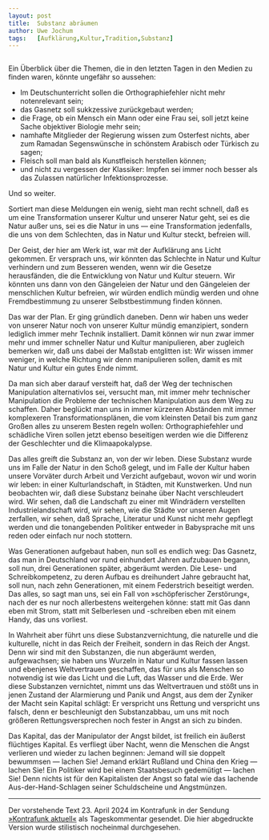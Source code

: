 ```yaml
---
layout:	post
title:	Substanz abräumen
author:	Uwe Jochum
tags:   [Aufklärung,Kultur,Tradition,Substanz]
---
```


<img src="https://vg09.met.vgwort.de/na/5436f274c32742189aa0cb5328aa3ed0" width="1" height="1" alt="">

Ein Überblick über die Themen, die in den letzten Tagen in den
Medien zu finden waren, könnte ungefähr so aussehen:

* Im Deutschunterricht sollen die Orthographiefehler nicht mehr
notenrelevant sein;  
* das Gasnetz soll sukkzessive zurückgebaut werden;  
* die Frage, ob ein Mensch ein Mann oder eine Frau sei, soll
jetzt keine Sache objektiver Biologie mehr sein;  
* namhafte Mitglieder der Regierung wissen zum Osterfest nichts,
aber zum Ramadan Segenswünsche in schönstem Arabisch oder
Türkisch zu sagen;  
* Fleisch soll man bald als Kunstfleisch herstellen können;  
* und nicht zu vergessen der Klassiker: Impfen sei immer noch
besser als das Zulassen natürlicher Infektionsprozesse.

Und so weiter. 

Sortiert man diese Meldungen ein wenig, sieht man recht schnell,
daß es um eine Transformation unserer Kultur und unserer Natur
geht, sei es die Natur außer uns, sei es die Natur in uns — eine
Transformation jedenfalls, die uns von dem Schlechten, das in
Natur und Kultur steckt, befreien will.

Der Geist, der hier am Werk ist, war mit der Aufklärung ans Licht
gekommen. Er versprach uns, wir könnten das Schlechte in Natur
und Kultur verhindern und zum Besseren wenden, wenn wir die
Gesetze herausfänden, die die Entwicklung von Natur und Kultur
steuern. Wir könnten uns dann von den Gängeleien der Natur und
den Gängeleien der menschlichen Kultur befreien, wir würden
endlich mündig werden und ohne Fremdbestimmung zu unserer
Selbstbestimmung finden können.

Das war der Plan. Er ging gründlich daneben. Denn wir haben uns
weder von unserer Natur noch von unserer Kultur mündig
emanzipiert, sondern lediglich immer mehr Technik
installiert. Damit können wir nun zwar immer mehr und immer
schneller Natur und Kultur manipulieren, aber zugleich bemerken
wir, daß uns dabei der Maßstab entglitten ist: Wir wissen immer
weniger, in welche Richtung wir denn manipulieren sollen, damit
es mit Natur und Kultur ein gutes Ende nimmt.

Da man sich aber darauf versteift hat, daß der Weg der
technischen Manipulation alternativlos sei, versucht man, mit
immer mehr technischer Manipulation die Probleme der technischen
Manipulation aus dem Weg zu schaffen. Daher beglückt man uns in
immer kürzeren Abständen mit immer komplexeren
Transformationsplänen, die vom kleinsten Detail bis zum ganz
Großen alles zu unserem Besten regeln wollen: Orthographiefehler
und schädliche Viren sollen jetzt ebenso beseitigen werden wie
die Differenz der Geschlechter und die Klimaapokalypse.

Das alles greift die Substanz an, von der wir leben. Diese
Substanz wurde uns im Falle der Natur in den Schoß gelegt, und im
Falle der Kultur haben unsere Vorväter durch Arbeit und Verzicht
aufgebaut, wovon wir und worin wir leben: in einer
Kulturlandschaft, in Städten, mit Kunstwerken. Und nun beobachten
wir, daß diese Substanz beinahe über Nacht verschleudert
wird. Wir sehen, daß die Landschaft zu einer mit Windrädern
verstellten Industrielandschaft wird, wir sehen, wie die Städte
vor unseren Augen zerfallen, wir sehen, daß Sprache, Literatur
und Kunst nicht mehr gepflegt werden und die tonangebenden
Politiker entweder in Babysprache mit uns reden oder einfach nur
noch stottern.

Was Generationen aufgebaut haben, nun soll es endlich weg: Das
Gasnetz, das man in Deutschland vor rund einhundert Jahren
aufzubauen begann, soll nun, drei Generationen später, abgeräumt
werden. Die Lese- und Schreibkompetenz, zu deren Aufbau es
dreihundert Jahre gebraucht hat, soll nun, nach zehn
Generationen, mit einem Federstrich beseitigt werden. Das alles,
so sagt man uns, sei ein Fall von »schöpferischer Zerstörung«,
nach der es nur noch allerbestens weitergehen könne: statt mit
Gas dann eben mit Strom, statt mit Selberlesen und -schreiben
eben mit einem Handy, das uns vorliest. 

In Wahrheit aber führt uns diese Substanzvernichtung, die
naturelle und die kulturelle, nicht in das Reich der Freiheit,
sondern in das Reich der Angst. Denn wir sind mit den Substanzen,
die nun abgeräumt werden, aufgewachsen; sie haben uns Wurzeln in
Natur und Kultur fassen lassen und ebenjenes Weltvertrauen
geschaffen, das für uns als Menschen so notwendig ist wie das
Licht und die Luft, das Wasser und die Erde. Wer diese Substanzen
vernichtet, nimmt uns das Weltvertrauen und stößt uns in jenen
Zustand der Alarmierung und Panik und Angst, aus dem der Zyniker
der Macht sein Kapital schlägt: Er verspricht uns Rettung und
verspricht uns falsch, denn er beschleunigt den Substanzabbau, um
uns mit noch größeren Rettungsversprechen noch fester in Angst an
sich zu binden.

Das Kapital, das der Manipulator der Angst bildet, ist freilich
ein äußerst flüchtiges Kapital. Es verfliegt über Nacht, wenn die
Menschen die Angst verlieren und wieder zu lachen beginnen:
Jemand will sie doppelt bewummsen — lachen Sie! Jemand erklärt
Rußland und China den Krieg — lachen Sie! Ein Politiker wird bei
einem Staatsbesuch gedemütigt — lachen Sie! Denn nichts ist für
den Kapitalisten der Angst so fatal wie das lachende
Aus-der-Hand-Schlagen seiner Schuldscheine und Angstmünzen.

---

Der vorstehende Text 23. April 2024 im Kontrafunk in der Sendung
[»Kontrafunk
aktuell«](https://kontrafunk.radio/de/sendung-nachhoeren/politik-und-zeitgeschehen/kontrafunk-aktuell/kontrafunk-aktuell-vom-23-april-2024#id-article)
als Tageskommentar gesendet. Die hier abgedruckte Version wurde
stilistisch nocheinmal durchgesehen.
